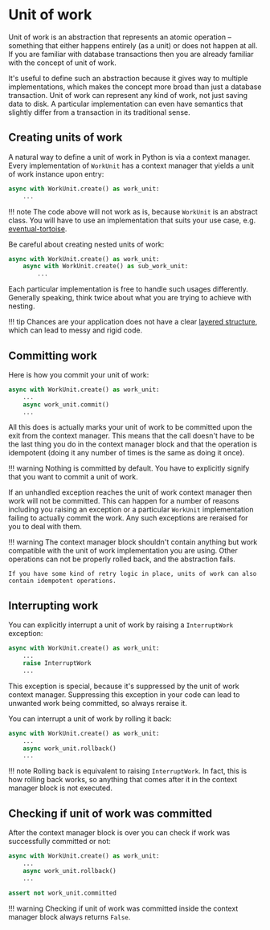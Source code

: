# Unit of work

Unit of work is an abstraction that represents an atomic operation – something that either happens entirely (as a unit)
or does not happen at all. If you are familiar with database transactions then you are already familiar with the concept
of unit of work.

It's useful to define such an abstraction because it gives way to multiple implementations,
which makes the concept more broad than just a database transaction. Unit of work can represent
any kind of work, not just saving data to disk. A particular implementation can even have semantics
that slightly differ from a transaction in its traditional sense.

## Creating units of work

A natural way to define a unit of work in Python is via a context manager. Every implementation of `WorkUnit` has
a context manager that yields a unit of work instance upon entry:

``` python
async with WorkUnit.create() as work_unit:
    ...
```

!!! note
    The code above will not work as is, because `WorkUnit` is an abstract class. You will have to use
    an implementation that suits your use case, e.g. [eventual-tortoise](https://github.com/eventual-dev/eventual-tortoise).

Be careful about creating nested units of work:

``` python
async with WorkUnit.create() as work_unit:
    async with WorkUnit.create() as sub_work_unit:
        ...
```

Each particular implementation is free to handle such usages differently. Generally speaking, think twice about what
you are trying to achieve with nesting.

!!! tip
    Chances are your application does not have a clear [layered structure](../design_and_internals/placeholder.md),
    which can lead to messy and rigid code.

## Committing work

Here is how you commit your unit of work: 

``` python
async with WorkUnit.create() as work_unit:
    ...
    async work_unit.commit()
    ...
```

All this does is actually marks your unit of work to be committed upon the exit from the context manager. This
means that the call doesn't have to be the last thing you do in the context manager block and that
the operation is idempotent (doing it any number of times is the same as doing it once).

!!! warning
    Nothing is committed by default. You have to explicitly signify that you want to commit a unit of work.

If an unhandled exception reaches the unit of work context manager then work will not be committed.
This can happen for a number of reasons including you raising an exception or a particular `WorkUnit` implementation
failing to actually commit the work. Any such exceptions are reraised for you to deal with them.

!!! warning
    The context manager block shouldn't contain anything but work compatible with the
    unit of work implementation you are using. Other operations can not be properly rolled back,
    and the abstraction fails.

    If you have some kind of retry logic in place, units of work can also contain idempotent operations.

## Interrupting work

You can explicitly interrupt a unit of work by raising a `InterruptWork` exception:

``` python
async with WorkUnit.create() as work_unit:
    ...
    raise InterruptWork
    ...
```

This exception is special,
because it's suppressed by the unit of work context manager. Suppressing this exception in your code
can lead to unwanted work being committed, so always reraise it.

You can interrupt a unit of work by rolling it back:

``` python
async with WorkUnit.create() as work_unit:
    ...
    async work_unit.rollback()
    ...
```

!!! note
    Rolling back is equivalent to raising `InterruptWork`. In fact, this is how rolling back works, so anything
    that comes after it in the context manager block is not executed.

## Checking if unit of work was committed

After the context manager block is over you can check if work was successfully committed or not:

``` python
async with WorkUnit.create() as work_unit:
    ...
    async work_unit.rollback()
    ...
    
assert not work_unit.committed
```

!!! warning
    Checking if unit of work was committed inside the context manager block always returns `False`.
